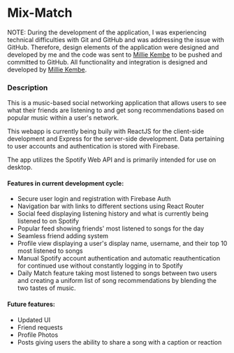 # Mix-Match

NOTE: During the development of the application, I was experiencing technical difficulties with Git and GitHub and was addressing the issue with GitHub. Therefore, design elements of the application were designed and developed by me and the code was sent to [Millie Kembe](https://github.com/mkembe) to be pushed and committed to GitHub. All functionality and integration is designed and developed by [Millie Kembe](https://github.com/mkembe).

### Description
This is a music-based social networking application that allows users to see what their friends are listening to and get song recommendations based on popular music within a user's network. 

This webapp is currently being buily with ReactJS for the client-side development and Express for the server-side development. Data pertaining to user accounts and authentication is stored with Firebase.

The app utilizes the Spotify Web API and is primarily intended for use on desktop. 

#### Features in current development cycle:
- Secure user login and registration with Firebase Auth 
- Navigation bar with links to different sections using React Router
- Social feed displaying listening history and what is currently being listened to on Spotify
- Popular feed showing friends' most listened to songs for the day
- Seamless friend adding system
- Profile view displaying a user's display name, username, and their top 10 most listened to songs
- Manual Spotify account authentication and automatic reauthentication for continued use without constantly logging in to Spotify
- Daily Match feature taking most listened to songs between two users and creating a uniform list of song recommendations by blending the two tastes of music. 

#### Future features:
- Updated UI
- Friend requests 
- Profile Photos
- Posts giving users the ability to share a song with a caption or reaction

